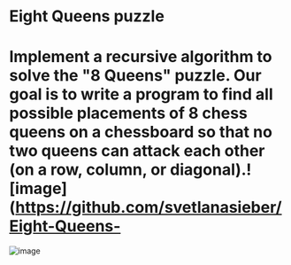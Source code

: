 # Eight Queens puzzle 
# Implement a recursive algorithm to solve the "8 Queens" puzzle. Our goal is to write a program to find all possible placements of 8 chess queens on a chessboard so that no two queens can attack each other (on a row, column, or diagonal).![image](https://github.com/svetlanasieber/Eight-Queens-

 ![image](https://github.com/svetlanasieber/Queen-Puzzle/assets/135451084/9c6aa41c-a100-42f4-8402-738c0f5e3325)


